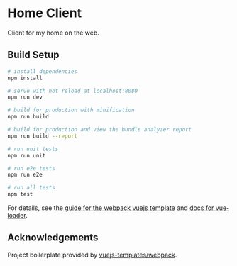 # Home Client

Client for my home on the web.

## Build Setup

``` bash
# install dependencies
npm install

# serve with hot reload at localhost:8080
npm run dev

# build for production with minification
npm run build

# build for production and view the bundle analyzer report
npm run build --report

# run unit tests
npm run unit

# run e2e tests
npm run e2e

# run all tests
npm test
```

For details, see the [guide for the webpack vuejs template](https://github.com/vuejs-templates/webpack) and [docs for vue-loader](http://vuejs.github.io/vue-loader).

## Acknowledgements

Project boilerplate provided by [vuejs-templates/webpack](https://github.com/vuejs-templates/webpack).
